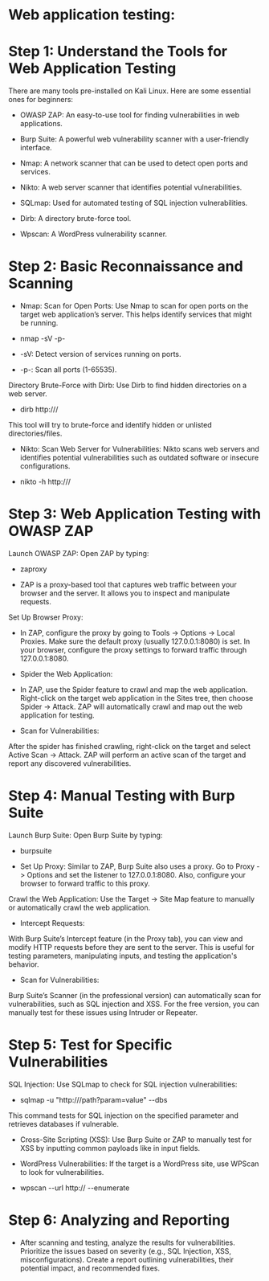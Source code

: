# Web application testing:

# Step 1: Understand the Tools for Web Application Testing

There are many tools pre-installed on Kali Linux. Here are some essential ones for beginners:

* OWASP ZAP: An easy-to-use tool for finding vulnerabilities in web applications.

* Burp Suite: A powerful web vulnerability scanner with a user-friendly interface.

* Nmap: A network scanner that can be used to detect open ports and services.

* Nikto: A web server scanner that identifies potential vulnerabilities.

* SQLmap: Used for automated testing of SQL injection vulnerabilities.

* Dirb: A directory brute-force tool.

* Wpscan: A WordPress vulnerability scanner.

# Step 2: Basic Reconnaissance and Scanning

* Nmap: Scan for Open Ports: Use Nmap to scan for open ports on the target web application’s server. This helps identify services that might be running.

* nmap -sV -p- <target-ip>
* -sV: Detect version of services running on ports.
* -p-: Scan all ports (1-65535).

Directory Brute-Force with Dirb: Use Dirb to find hidden directories on a web server.

* dirb http://<target-ip>/
  
This tool will try to brute-force and identify hidden or unlisted directories/files.

* Nikto: Scan Web Server for Vulnerabilities: Nikto scans web servers and identifies potential vulnerabilities such as outdated software or insecure configurations.

* nikto -h http://<target-ip>/

# Step 3: Web Application Testing with OWASP ZAP

Launch OWASP ZAP: Open ZAP by typing:

* zaproxy

* ZAP is a proxy-based tool that captures web traffic between your browser and the server. It allows you to inspect and manipulate requests.

Set Up Browser Proxy:

* In ZAP, configure the proxy by going to Tools -> Options -> Local Proxies. Make sure the default proxy (usually 127.0.0.1:8080) is set.
In your browser, configure the proxy settings to forward traffic through 127.0.0.1:8080.
* Spider the Web Application:

* In ZAP, use the Spider feature to crawl and map the web application.
Right-click on the target web application in the Sites tree, then choose Spider -> Attack.
ZAP will automatically crawl and map out the web application for testing.
* Scan for Vulnerabilities:

After the spider has finished crawling, right-click on the target and select Active Scan -> Attack.
ZAP will perform an active scan of the target and report any discovered vulnerabilities.

# Step 4: Manual Testing with Burp Suite
Launch Burp Suite: Open Burp Suite by typing:

* burpsuite

* Set Up Proxy: Similar to ZAP, Burp Suite also uses a proxy. Go to Proxy -> Options and set the listener to 127.0.0.1:8080. Also, configure your browser to forward traffic to this proxy.

Crawl the Web Application: Use the Target -> Site Map feature to manually or automatically crawl the web application.

* Intercept Requests:

With Burp Suite’s Intercept feature (in the Proxy tab), you can view and modify HTTP requests before they are sent to the server.
This is useful for testing parameters, manipulating inputs, and testing the application's behavior.

* Scan for Vulnerabilities:

Burp Suite’s Scanner (in the professional version) can automatically scan for vulnerabilities, such as SQL injection and XSS.
For the free version, you can manually test for these issues using Intruder or Repeater.

# Step 5: Test for Specific Vulnerabilities

SQL Injection: Use SQLmap to check for SQL injection vulnerabilities:

* sqlmap -u "http://<target-url>/path?param=value" --dbs
  
This command tests for SQL injection on the specified parameter and retrieves databases if vulnerable.

* Cross-Site Scripting (XSS): Use Burp Suite or ZAP to manually test for XSS by inputting common payloads like <script>alert(1)</script> in input fields.

* WordPress Vulnerabilities: If the target is a WordPress site, use WPScan to look for vulnerabilities.

* wpscan --url http://<target-url> --enumerate
  
# Step 6: Analyzing and Reporting

* After scanning and testing, analyze the results for vulnerabilities.
Prioritize the issues based on severity (e.g., SQL Injection, XSS, misconfigurations).
Create a report outlining vulnerabilities, their potential impact, and recommended fixes.
